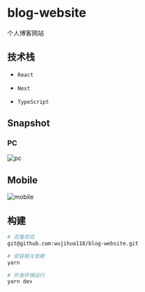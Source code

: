 # blog-website

个人博客网站

## 技术栈

- `React`

- `Next`

- `TypeScript`

## Snapshot

### PC

![pc](https://raw.githubusercontent.com/wujihua118/blog-website/master/snapshot/pc.png)

## Mobile

![mobile](https://raw.githubusercontent.com/wujihua118/blog-website/master/snapshot/mobile.png)

## 构建

```bash
# 克隆项目
git@github.com:wujihua118/blog-website.git

# 安装相关依赖
yarn

# 开发环境运行
yarn dev
```